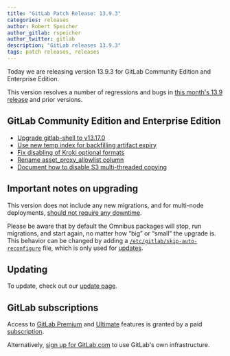 ```yaml
---
title: "GitLab Patch Release: 13.9.3"
categories: releases
author: Robert Speicher
author_gitlab: rspeicher
author_twitter: gitlab
description: "GitLab releases 13.9.3"
tags: patch releases, releases
---
```


Today we are releasing version 13.9.3 for GitLab Community Edition and Enterprise Edition.

This version resolves a number of regressions and bugs in
[this month's 13.9 release](/releases/2021/02/22/gitlab-13-9-released/) and
prior versions.

## GitLab Community Edition and Enterprise Edition

* [Upgrade gitlab-shell to v13.17.0](https://gitlab.com/gitlab-org/gitlab/-/merge_requests/55295)
* [Use new temp index for backfilling artifact expiry](https://gitlab.com/gitlab-org/gitlab/-/merge_requests/55091)
* [Fix disabling of Kroki optional formats](https://gitlab.com/gitlab-org/gitlab/-/merge_requests/55665)
* [Rename asset_proxy_allowlist column](https://gitlab.com/gitlab-org/gitlab/-/merge_requests/55884)
* [Document how to disable S3 multi-threaded copying](https://gitlab.com/gitlab-org/gitlab/-/merge_requests/55252)

## Important notes on upgrading

This version does not include any new migrations, and for multi-node deployments, [should not require any downtime](https://docs.gitlab.com/ee/update/#upgrading-without-downtime).

Please be aware that by default the Omnibus packages will stop, run migrations,
and start again, no matter how “big” or “small” the upgrade is. This behavior
can be changed by adding a [`/etc/gitlab/skip-auto-reconfigure`](http://docs.gitlab.com/omnibus/update/README.html) file,
which is only used for [updates](https://docs.gitlab.com/omnibus/update/README.html).

## Updating

To update, check out our [update page](/update/).

## GitLab subscriptions

Access to [GitLab Premium](/pricing/premium/) and [Ultimate](/pricing/ultimate/) features is granted by a paid [subscription](/pricing/).

Alternatively, [sign up for GitLab.com](https://gitlab.com/users/sign_in)
to use GitLab's own infrastructure.
